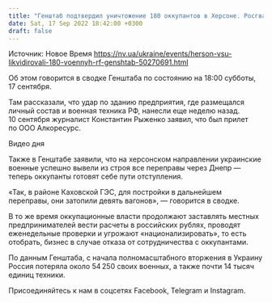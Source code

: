 ```yaml
---
title: "Генштаб подтвердил уничтожение 180 оккупантов в Херсоне. Росгвардия и ФСБ пытались скрыть потери"
date: Sat, 17 Sep 2022 18:42:00 +0300
draft: false
---
```

Источник: Новое Время https://nv.ua/ukraine/events/herson-vsu-likvidirovali-180-voennyh-rf-genshtab-50270691.html


Об этом говорится в сводке Генштаба по состоянию на 18:00 субботы, 17 сентября.

Там рассказали, что удар по зданию предприятия, где размещался личный состав и военная техника РФ, нанесли еще неделю назад. 10 сентября журналист Константин Рыженко заявил, что был прилет по ООО Алкоресурс.

 Видео дня   

Также в Генштабе заявили, что на херсонском направлении украинские военные успешно вывели из строя все переправы через Днепр — теперь оккупанты готовят себе пути отступления.

«Так, в районе Каховской ГЭС, для постройки в дальнейшем переправы, они затопили девять вагонов», — говорится в сводке.

В то же время оккупационные власти продолжают заставлять местных предпринимателей вести расчеты в российских рублях, проводят еженедельные проверки и угрожают «национализировать», то есть отобрать, бизнес в случае отказа от сотрудничества с оккупантами.

По данным Генштаба, с начала полномасштабного вторжения в Украину Россия потеряла около 54 250 своих военных, а также почти 14 тысяч единиц техники.

Присоединяйтесь к нам в соцсетях Facebook, Telegram и Instagram.
